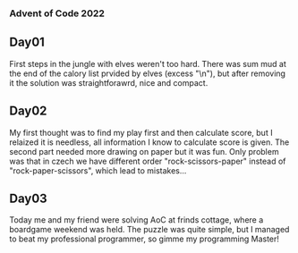 ### Advent of Code 2022

## Day01
First steps in the jungle with elves weren't too hard. There was sum mud at the end of the calory list prvided by elves (excess "\n"), but after removing it the solution was straightforawrd, nice and compact.

## Day02
My first thought was to find my play first and then calculate score, but I relaized it is needless, all information I know to calculate score is given. The second part needed more drawing on paper but it was fun. Only problem was that in czech we have different order "rock-scissors-paper" instead of "rock-paper-scissors", which lead to mistakes...

## Day03
Today me and my friend were solving AoC at frinds cottage, where a boardgame weekend was held. The puzzle was quite simple, but I managed to beat my professional programmer, so gimme my programming Master!  
